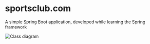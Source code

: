 # sportsclub.com
A simple Spring Boot application, developed while learning the Spring framework

![Class diagram](link-to-image)
